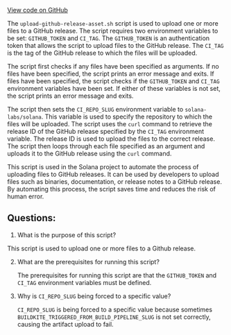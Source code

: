 [View code on GitHub](https://github.com/solana-labs/solana/blob/master/ci/upload-github-release-asset.sh)

The `upload-github-release-asset.sh` script is used to upload one or more files to a GitHub release. The script requires two environment variables to be set: `GITHUB_TOKEN` and `CI_TAG`. The `GITHUB_TOKEN` is an authentication token that allows the script to upload files to the GitHub release. The `CI_TAG` is the tag of the GitHub release to which the files will be uploaded.

The script first checks if any files have been specified as arguments. If no files have been specified, the script prints an error message and exits. If files have been specified, the script checks if the `GITHUB_TOKEN` and `CI_TAG` environment variables have been set. If either of these variables is not set, the script prints an error message and exits.

The script then sets the `CI_REPO_SLUG` environment variable to `solana-labs/solana`. This variable is used to specify the repository to which the files will be uploaded. The script uses the `curl` command to retrieve the release ID of the GitHub release specified by the `CI_TAG` environment variable. The release ID is used to upload the files to the correct release. The script then loops through each file specified as an argument and uploads it to the GitHub release using the `curl` command.

This script is used in the Solana project to automate the process of uploading files to GitHub releases. It can be used by developers to upload files such as binaries, documentation, or release notes to a GitHub release. By automating this process, the script saves time and reduces the risk of human error.
## Questions: 
 1. What is the purpose of this script?
   
   This script is used to upload one or more files to a Github release.

2. What are the prerequisites for running this script?
   
   The prerequisites for running this script are that the `GITHUB_TOKEN` and `CI_TAG` environment variables must be defined.

3. Why is `CI_REPO_SLUG` being forced to a specific value?
   
   `CI_REPO_SLUG` is being forced to a specific value because sometimes `BUILDKITE_TRIGGERED_FROM_BUILD_PIPELINE_SLUG` is not set correctly, causing the artifact upload to fail.